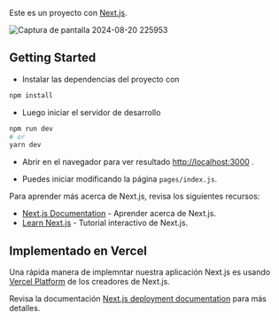 Este es un proyecto con [Next.js](https://nextjs.org/).

![Captura de pantalla 2024-08-20 225953](https://github.com/user-attachments/assets/6bcaa98d-44af-4776-8b23-5ed3b8d11e17)


## Getting Started

- Instalar las dependencias del proyecto con

```bash
npm install
```
- Luego iniciar el servidor de desarrollo

```bash
npm run dev
# or
yarn dev
```

- Abrir en el navegador para ver resultado [http://localhost:3000](http://localhost:3000) .

* Puedes iniciar modificando la página `pages/index.js`. 


Para aprender más acerca de Next.js, revisa los siguientes recursos:

- [Next.js Documentation](https://nextjs.org/docs) - Aprender acerca de Next.js.
- [Learn Next.js](https://nextjs.org/learn) - Tutorial interactivo de Next.js.


## Implementado en Vercel

Una rápida manera de implemntar nuestra aplicación Next.js es usando [Vercel Platform](https://vercel.com/new?utm_medium=default-template&filter=next.js&utm_source=create-next-app&utm_campaign=create-next-app-readme) de los creadores de Next.js.

Revisa la documentación [Next.js deployment documentation](https://nextjs.org/docs/deployment) para más detalles.
